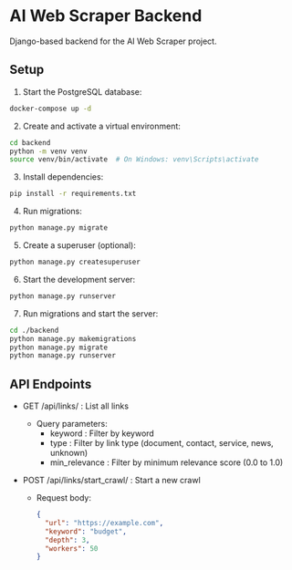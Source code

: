 # AI Web Scraper Backend

Django-based backend for the AI Web Scraper project.

## Setup

1. Start the PostgreSQL database:
```bash
docker-compose up -d
```

2. Create and activate a virtual environment:
```bash
cd backend
python -m venv venv
source venv/bin/activate  # On Windows: venv\Scripts\activate
 ```

3. Install dependencies:
```bash
pip install -r requirements.txt
 ```

4. Run migrations:
```bash
python manage.py migrate
 ```

5. Create a superuser (optional):
```bash
python manage.py createsuperuser
 ```

6. Start the development server:
```bash
python manage.py runserver
 ```

7. Run migrations and start the server:
```bash
cd ./backend
python manage.py makemigrations
python manage.py migrate
python manage.py runserver
 ```

## API Endpoints
- GET /api/links/ : List all links
  
  - Query parameters:
    - keyword : Filter by keyword
    - type : Filter by link type (document, contact, service, news, unknown)
    - min_relevance : Filter by minimum relevance score (0.0 to 1.0)
- POST /api/links/start_crawl/ : Start a new crawl
  
  - Request body:
    ```json
    {
      "url": "https://example.com",
      "keyword": "budget",
      "depth": 3,
      "workers": 50
    }
     ```
